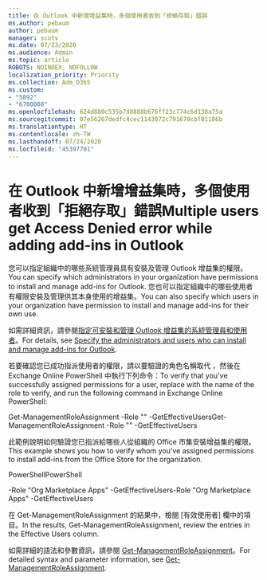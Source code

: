 ```yaml
---
title: 在 Outlook 中新增增益集時，多個使用者收到「拒絕存取」錯誤
ms.author: pebaum
author: pebaum
manager: scotv
ms.date: 07/23/2020
ms.audience: Admin
ms.topic: article
ROBOTS: NOINDEX, NOFOLLOW
localization_priority: Priority
ms.collection: Adm_O365
ms.custom:
- "5892"
- "6700008"
ms.openlocfilehash: 624d880c535b7d8888b676ff23c774c6d138a75a
ms.sourcegitcommit: 07e56267dedfc4cec1143072c791670cbf81186b
ms.translationtype: HT
ms.contentlocale: zh-TW
ms.lasthandoff: 07/24/2020
ms.locfileid: "45397701"
---
```

# <a name="multiple-users-get-access-denied-error-while-adding-add-ins-in-outlook"></a><span data-ttu-id="7f67c-102">在 Outlook 中新增增益集時，多個使用者收到「拒絕存取」錯誤</span><span class="sxs-lookup"><span data-stu-id="7f67c-102">Multiple users get Access Denied error while adding add-ins in Outlook</span></span>

<span data-ttu-id="7f67c-103">您可以指定組織中的哪些系統管理員具有安裝及管理 Outlook 增益集的權限。</span><span class="sxs-lookup"><span data-stu-id="7f67c-103">You can specify which administrators in your organization have permissions to install and manage add-ins for Outlook.</span></span> <span data-ttu-id="7f67c-104">您也可以指定組織中的哪些使用者有權限安裝及管理供其本身使用的增益集。</span><span class="sxs-lookup"><span data-stu-id="7f67c-104">You can also specify which users in your organization have permission to install and manage add-ins for their own use.</span></span>

<span data-ttu-id="7f67c-105">如需詳細資訊，請參閱[指定可安裝和管理 Outlook 增益集的系統管理員和使用者](https://docs.microsoft.com/exchange/clients-and-mobile-in-exchange-online/add-ins-for-outlook/specify-who-can-install-and-manage-add-ins)。</span><span class="sxs-lookup"><span data-stu-id="7f67c-105">For details, see [Specify the administrators and users who can install and manage add-ins for Outlook](https://docs.microsoft.com/exchange/clients-and-mobile-in-exchange-online/add-ins-for-outlook/specify-who-can-install-and-manage-add-ins).</span></span>

<span data-ttu-id="7f67c-106">若要確認您已成功指派使用者的權限，請以要驗證的角色名稱取代 <Role Name>，然後在 Exchange Online PowerShell 中執行下列命令：</span><span class="sxs-lookup"><span data-stu-id="7f67c-106">To verify that you've successfully assigned permissions for a user, replace <Role Name> with the name of the role to verify, and run the following command in Exchange Online PowerShell:</span></span>

<span data-ttu-id="7f67c-107">Get-ManagementRoleAssignment -Role "<Role Name>" -GetEffectiveUsers</span><span class="sxs-lookup"><span data-stu-id="7f67c-107">Get-ManagementRoleAssignment -Role "<Role Name>" -GetEffectiveUsers</span></span>

<span data-ttu-id="7f67c-108">此範例說明如何驗證您已指派給哪些人從組織的 Office 市集安裝增益集的權限。</span><span class="sxs-lookup"><span data-stu-id="7f67c-108">This example shows you how to verify whom you've assigned permissions to install add-ins from the Office Store for the organization.</span></span>

<span data-ttu-id="7f67c-109">PowerShell</span><span class="sxs-lookup"><span data-stu-id="7f67c-109">PowerShell</span></span>

<span data-ttu-id="7f67c-110">-Role "Org Marketplace Apps" -GetEffectiveUsers</span><span class="sxs-lookup"><span data-stu-id="7f67c-110">-Role "Org Marketplace Apps" -GetEffectiveUsers</span></span>

<span data-ttu-id="7f67c-111">在 Get-ManagementRoleAssignment 的結果中，檢閱 [有效使用者] 欄中的項目。</span><span class="sxs-lookup"><span data-stu-id="7f67c-111">In the results, Get-ManagementRoleAssignment, review the entries in the Effective Users column.</span></span>

<span data-ttu-id="7f67c-112">如需詳細的語法和參數資訊，請參閱 [Get-ManagementRoleAssignment](https://docs.microsoft.com/powershell/module/exchange/get-managementroleassignment)。</span><span class="sxs-lookup"><span data-stu-id="7f67c-112">For detailed syntax and parameter information, see [Get-ManagementRoleAssignment](https://docs.microsoft.com/powershell/module/exchange/get-managementroleassignment).</span></span>
 